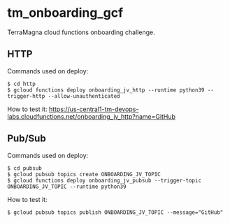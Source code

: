 # tm_onboarding_gcf

TerraMagna cloud functions onboarding challenge.

## HTTP

Commands used on deploy:
```console
$ cd http
$ gcloud functions deploy onboarding_jv_http --runtime python39 --trigger-http --allow-unauthenticated
```

How to test it:
https://us-central1-tm-devops-labs.cloudfunctions.net/onboarding_jv_http?name=GitHub

## Pub/Sub

Commands used on deploy:
```console
$ cd pubsub
$ gcloud pubsub topics create ONBOARDING_JV_TOPIC
$ gcloud functions deploy onboarding_jv_pubsub --trigger-topic ONBOARDING_JV_TOPIC --runtime python39
```

How to test it:
```console
$ gcloud pubsub topics publish ONBOARDING_JV_TOPIC --message="GitHub"
```
